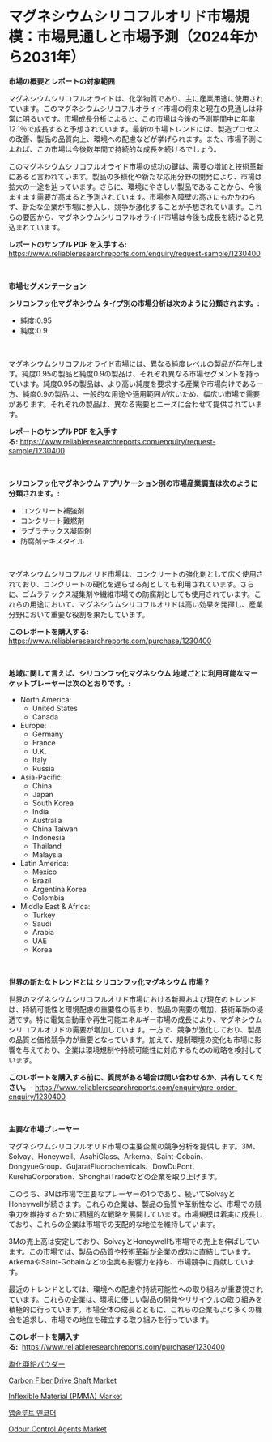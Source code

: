 <p><h1>マグネシウムシリコフルオリド市場規模：市場見通しと市場予測（2024年から2031年）</h1></p><p><strong>市場の概要とレポートの対象範囲</strong></p>
<p><p>マグネシウムシリコフルオライドは、化学物質であり、主に産業用途に使用されています。このマグネシウムシリコフルオライド市場の将来と現在の見通しは非常に明るいです。市場成長分析によると、この市場は今後の予測期間中に年率12.1％で成長すると予想されています。最新の市場トレンドには、製造プロセスの改善、製品の品質向上、環境への配慮などが挙げられます。また、市場予測によれば、この市場は今後数年間で持続的な成長を続けるでしょう。</p><p>このマグネシウムシリコフルオライド市場の成功の鍵は、需要の増加と技術革新にあると言われています。製品の多様化や新たな応用分野の開発により、市場は拡大の一途を辿っています。さらに、環境にやさしい製品であることから、今後ますます需要が高まると予測されています。市場参入障壁の高さにもかかわらず、新たな企業が市場に参入し、競争が激化することが予想されています。これらの要因から、マグネシウムシリコフルオライド市場は今後も成長を続けると見込まれています。</p></p>
<p><strong>レポートのサンプル PDF を入手する:</strong> <a href="https://www.reliableresearchreports.com/enquiry/request-sample/1230400">https://www.reliableresearchreports.com/enquiry/request-sample/1230400</a></p>
<p>&nbsp;</p>
<p><strong>市場セグメンテーション</strong></p>
<p><strong>シリコンフッ化マグネシウム タイプ別の市場分析は次のように分類されます。:</strong></p>
<p><ul><li>純度:0.95</li><li>純度:0.9</li></ul></p>
<p>&nbsp;</p>
<p><p>マグネシウムシリコフルオライド市場には、異なる純度レベルの製品が存在します。純度0.95の製品と純度0.9の製品は、それぞれ異なる市場セグメントを持っています。純度0.95の製品は、より高い純度を要求する産業や市場向けである一方、純度0.9の製品は、一般的な用途や適用範囲が広いため、幅広い市場で需要があります。それぞれの製品は、異なる需要とニーズに合わせて提供されています。</p></p>
<p><strong>レポートのサンプル PDF を入手する:</strong>&nbsp;<a href="https://www.reliableresearchreports.com/enquiry/request-sample/1230400">https://www.reliableresearchreports.com/enquiry/request-sample/1230400</a></p>
<p>&nbsp;</p>
<p><strong> シリコンフッ化マグネシウム アプリケーション別の市場産業調査は次のように分類されます。:</strong></p>
<p><ul><li>コンクリート補強剤</li><li>コンクリート難燃剤</li><li>ラブラテックス凝固剤</li><li>防腐剤テキスタイル</li></ul></p>
<p>&nbsp;</p>
<p><p>マグネシウムシリコフルオリド市場は、コンクリートの強化剤として広く使用されており、コンクリートの硬化を遅らせる剤としても利用されています。さらに、ゴムラテックス凝集剤や繊維市場での防腐剤としても使用されています。これらの用途において、マグネシウムシリコフルオリドは高い効果を発揮し、産業分野において重要な役割を果たしています。</p></p>
<p><strong>このレポートを購入する:</strong>&nbsp; <a href="https://www.reliableresearchreports.com/purchase/1230400">https://www.reliableresearchreports.com/purchase/1230400</a></p>
<p>&nbsp;</p>
<p><strong>地域に関して言えば、シリコンフッ化マグネシウム 地域ごとに利用可能なマーケットプレーヤーは次のとおりです。:</strong></p>
<p><ul>
    <li>
        North America:
        <ul>
            <li>United States</li>
            <li>Canada</li>
        </ul>
    </li>
    <li>
        Europe:
        <ul>
            <li>Germany</li>
            <li>France</li>
            <li>U.K.</li>
            <li>Italy</li>
            <li>Russia</li>
        </ul>
    </li>
    <li>
        Asia-Pacific:
        <ul>
            <li>China</li>
            <li>Japan</li>
            <li>South Korea</li>
            <li>India</li>
            <li>Australia</li>
            <li>China Taiwan</li>
            <li>Indonesia</li>
            <li>Thailand</li>
            <li>Malaysia</li>
        </ul>
    </li>
    <li>
        Latin America:
        <ul>
            <li>Mexico</li>
            <li>Brazil</li>
            <li>Argentina Korea</li>
            <li>Colombia</li>
        </ul>
    </li>
    <li>
        Middle East & Africa:
        <ul>
            <li>Turkey</li>
            <li>Saudi</li>
            <li>Arabia</li>
            <li>UAE</li>
            <li>Korea</li>
        </ul>
    </li>
    </ul></p>
<p>&nbsp;</p>
<p><strong>世界の新たなトレンドとは シリコンフッ化マグネシウム 市場？</strong></p>
<p><p>世界のマグネシウムシリコフルオリド市場における新興および現在のトレンドは、持続可能性と環境配慮の重要性の高まり、製品の需要の増加、技術革新の浸透です。特に電気自動車や再生可能エネルギー市場の成長により、マグネシウムシリコフルオリドの需要が増加しています。一方で、競争が激化しており、製品の品質と価格競争力が重要となっています。加えて、規制環境の変化も市場に影響を与えており、企業は環境規制や持続可能性に対応するための戦略を検討しています。</p></p>
<p><strong>このレポートを購入する前に、質問がある場合は問い合わせるか、共有してください。</strong>- <a href="https://www.reliableresearchreports.com/enquiry/pre-order-enquiry/1230400">https://www.reliableresearchreports.com/enquiry/pre-order-enquiry/1230400</a></p>
<p>&nbsp;</p>
<p><strong>主要な市場プレーヤー</strong></p>
<p><p>マグネシウムシリコフルオリド市場の主要企業の競争分析を提供します。3M、Solvay、Honeywell、AsahiGlass、Arkema、Saint-Gobain、DongyueGroup、GujaratFluorochemicals、DowDuPont、KurehaCorporation、ShonghaiTradeなどの企業を取り上げます。</p><p>このうち、3Mは市場で主要なプレーヤーの1つであり、続いてSolvayとHoneywellが続きます。これらの企業は、製品の品質や革新性など、市場での競争力を維持するために積極的な戦略を展開しています。市場規模は着実に成長しており、これらの企業は市場での支配的な地位を維持しています。</p><p>3Mの売上高は安定しており、SolvayとHoneywellも市場での売上を伸ばしています。この市場では、製品の品質や技術革新が企業の成功に直結しています。ArkemaやSaint-Gobainなどの企業も影響力を持ち、市場競争に貢献しています。</p><p>最近のトレンドとしては、環境への配慮や持続可能性への取り組みが重要視されています。これらの企業は、環境に優しい製品の開発やリサイクルの取り組みを積極的に行っています。市場全体の成長とともに、これらの企業もより多くの機会を追求し、市場での地位を確立する取り組みを行っています。</p></p>
<p><strong>このレポートを購入する:</strong>&nbsp;&nbsp;<a href="https://www.reliableresearchreports.com/purchase/1230400">https://www.reliableresearchreports.com/purchase/1230400</a></p>
<p><p><a href="https://medium.com/@jacksonwiza1924/%E5%A1%A9%E5%8C%96%E4%BA%9C%E9%89%9B%E7%B2%89%E6%9C%AB%E5%B8%82%E5%A0%B4%E3%81%AF-%E5%B8%82%E5%A0%B4%E3%82%B7%E3%82%A7%E3%82%A2-%E5%B8%82%E5%A0%B4%E5%8B%95%E5%90%91-%E5%B8%82%E5%A0%B4%E6%88%90%E9%95%B7%E3%81%AB%E9%96%A2%E3%81%99%E3%82%8B%E6%83%85%E5%A0%B1%E3%82%92%E6%8F%90%E4%BE%9B%E3%81%97%E3%81%BE%E3%81%99-b87244844c10">塩化亜鉛パウダー</a></p><p><a href="https://spotless-saver-8fd.notion.site/Carbon-Fiber-Drive-Shaft-Market-Size-Focuses-on-Market-Dynamics-In-Depth-Analysis-and-Future-Projec-7ebed8010a774856a41efb1224e896b9">Carbon Fiber Drive Shaft Market</a></p><p><a href="https://issuu.com/reportprime-2/docs/inflexible-material-pmma-market-size-2030.pptx">Inflexible Material (PMMA) Market</a></p><p><a href="https://github.com/sougarounis/Market-Research-Report-List-3/blob/main/73172063323.md">앱솔루트 엔코더</a></p><p><a href="https://issuu.com/reportprime-2/docs/odour-control-agents-market-size-2030.pptx">Odour Control Agents Market</a></p></p>